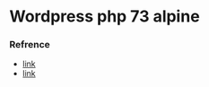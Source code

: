 # Wordpress php 73 alpine



### Refrence 
- [link](https://www.digitalocean.com/community/tutorials/how-to-set-up-laravel-nginx-and-mysql-with-docker-compose)
- [link](https://medium.com/swlh/wordpress-deployment-with-nginx-php-fpm-and-mariadb-using-docker-compose-55f59e5c1a)